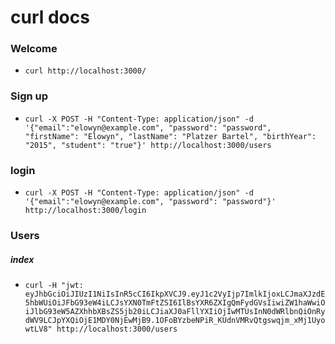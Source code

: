 # curl docs

### Welcome
* `curl http://localhost:3000/`

### Sign up
* `curl -X POST -H "Content-Type: application/json" -d '{"email":"elowyn@example.com", "password": "password", "firstName": "Elowyn", "lastName": "Platzer Bartel", "birthYear": "2015", "student": "true"}' http://localhost:3000/users`

### login
* `curl -X POST -H "Content-Type: application/json" -d '{"email":"elowyn@example.com", "password": "password"}' http://localhost:3000/login`

### Users
##### index
* `curl -H "jwt: eyJhbGciOiJIUzI1NiIsInR5cCI6IkpXVCJ9.eyJ1c2VyIjp7ImlkIjoxLCJmaXJzdE5hbWUiOiJFbG93eW4iLCJsYXN0TmFtZSI6IlBsYXR6ZXIgQmFydGVsIiwiZW1haWwiOiJlbG93eW5AZXhhbXBsZS5jb20iLCJiaXJ0aFllYXIiOjIwMTUsInN0dWRlbnQiOnRydWV9LCJpYXQiOjE1MDY0NjEwMjB9.1OFoBYzbeNPiR_KUdnVMRvQtgswqjm_xMj1UyowtLV8" http://localhost:3000/users`
